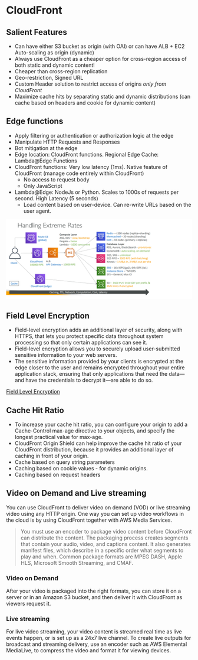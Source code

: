 # CloudFront

## Salient Features
- Can have either S3 bucket as origin (with OAI) or can have ALB + EC2 Auto-scaling as origin (dynamic)
- Always use CloudFront as a cheaper option for cross-region access of both static and dynamic content!
- Cheaper than cross-region replication
- Geo-restriction, Signed URL
- Custom Header solution to restrict access of origins _only from CloudFront_
- Maximize cache hits by separating static and dynamic distributions (can cache based on headers and cookie for dynamic content)

## Edge functions
- Apply filtering or authentication or authorization logic at the edge
- Manipulate HTTP Requests and Responses
- Bot mitigation at the edge
- Edge location: CloudFront functions. Regional Edge Cache: Lambda@Edge Functions
- CloudFront functions: Very low latency (1ms).  Native feature of CloudFront (manage code entirely within CloudFront)
    - No access to request body
    - Only JavaScript   
- Lambda@Edge: NodeJs or Python. Scales to 1000s of requests per second. High Latency (5 seconds)
    - Load content based on user-device. Can re-write URLs based on the user agent.


![Throughput rates - Cache - Storage](../images/throughput_rates_cache_storage.png)

## Field Level Encryption

- Field-level encryption adds an additional layer of security, along with HTTPS, that lets you protect specific data throughout system processing so that only certain applications can see it. 
- Field-level encryption allows you to securely upload user-submitted sensitive information to your web servers. 
- The sensitive information provided by your clients is encrypted at the edge closer to the user and remains encrypted throughout your entire application stack, ensuring that only applications that need the data—and have the credentials to decrypt it—are able to do so.

[Field Level Encryption](https://docs.aws.amazon.com/AmazonCloudFront/latest/DeveloperGuide/field-level-encryption.html#field-level-encryption-setting-up)

## Cache Hit Ratio

- To increase your cache hit ratio, you can configure your origin to add a Cache-Control max-age directive to your objects, and specify the longest practical value for max-age. 
- CloudFront Origin Shield can help improve the cache hit ratio of your CloudFront distribution, because it provides an additional layer of caching in front of your origin. 
- Cache based on query string parameters
- Caching based on cookie values - for dynamic origins.
- Caching based on request headers

## Video on Demand and Live streaming

You can use CloudFront to deliver video on demand (VOD) or live streaming video using any HTTP origin. One way you can set up video workflows in the cloud is by using CloudFront together with AWS Media Services.

> You must use an encoder to package video content before CloudFront can distribute the content. The packaging process creates segments that contain your audio, video, and captions content. It also generates manifest files, which describe in a specific order what segments to play and when. Common package formats are MPEG DASH, Apple HLS, Microsoft Smooth Streaming, and CMAF.

### Video on Demand

After your video is packaged into the right formats, you can store it on a server or in an Amazon S3 bucket, and then deliver it with CloudFront as viewers request it.

### Live streaming

For live video streaming, your video content is streamed real time as live events happen, or is set up as a 24x7 live channel. To create live outputs for broadcast and streaming delivery, use an encoder such as AWS Elemental MediaLive, to compress the video and format it for viewing devices. 